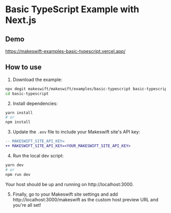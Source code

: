 # Basic TypeScript Example with Next.js

## Demo

https://makeswift-examples-basic-typescript.vercel.app/

## How to use

1. Download the example:

```bash
npx degit makeswift/makeswift/examples/basic-typescript basic-typescript
cd basic-typescript
```

2. Install dependencies:

```bash
yarn install
# or
npm install
```

3. Update the `.env` file to include your Makeswift site's API key:

```diff
-- MAKESWIFT_SITE_API_KEY=
++ MAKESWIFT_SITE_API_KEY=<YOUR_MAKESWIFT_SITE_API_KEY>
```

4. Run the local dev script:

```bash
yarn dev
# or
npm run dev
```

Your host should be up and running on http://localhost:3000.

5. Finally, go to your Makeswift site settings and add http://localhost:3000/makeswift as the custom host preview URL and you're all set!
